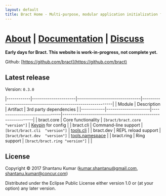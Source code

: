 ```yaml
---
layout: default
title: Bract Home - Multi-purpose, modular application initialization framework for Clojure
---
```


# [About](/about.html)    |    [Documentation](/documentation.html)    |    [Discuss](/discuss.html)


**Early days for Bract. This website is work-in-progress, not complete yet.**

Github: [https://github.com/bract](https://github.com/bract)


## Latest release

Version: `0.3.0`

|------------|----------------------|--------------------------------|---------------------------------------------------------------|
| Module     | Description          | Artifact                       | 3rd party dependencies                                        |
|------------|----------------------|--------------------------------|---------------------------------------------------------------|
| bract.core | Core functionality   | `[bract/bract.core "version"]` | [Keypin](https://github.com/kumarshantanu/keypin) for config  |
| bract.cli  | Command-line support | `[bract/bract.cli  "version"]` | [tools.cli](https://github.com/clojure/tools.cli)             |
| bract.dev  | REPL reload support  | `[bract/bract.dev  "version"]` | [tools.namespace](https://github.com/clojure/tools.namespace) |
| bract.ring | Ring support         | `[bract/bract.ring "version"]` |                                                               |


## License

Copyright © 2017 Shantanu Kumar (kumar.shantanu@gmail.com, shantanu.kumar@concur.com)

Distributed under the Eclipse Public License either version 1.0 or (at
your option) any later version.
